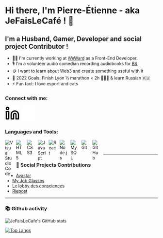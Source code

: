 # Hi there, I'm Pierre-Étienne - aka JeFaisLeCafé ! 👋

## I'm a Husband, Gamer, Developer and social project Contributor !

- 🚶‍♂️ I'm currently working at [WeWard](https://www.weward.com) as a Front-End Developer.
- 🎙️ I'm a volunteer audio comedian recording audiobooks for [BS](https://lesbibliothequessonores.org/mabibliothequesonore?id=148)
- 🪙 I want to learn about Web3 and create something useful with it
- 🏁 2022 Goals: Finish Lyon ½ marathon < 2h 🏃🏻‍♂️ & learn Russian 🇷🇺
- ⚡ Fun fact: I love esport and cats

### Connect with me:

[![website](./img/linkedin-light.svg)](https://linkedin.com/in/codeSTACKr#gh-light-mode-only)
[![website](./img/linkedin-dark.svg)](https://linkedin.com/in/codeSTACKr#gh-dark-mode-only)
&nbsp;&nbsp;

### Languages and Tools:

<img align="left" alt="Visual Studio Code" width="26px" src="https://cdn.jsdelivr.net/gh/devicons/devicon/icons/vscode/vscode-original.svg" style="padding-right:10px;" />
<img align="left" alt="HTML5" width="26px" src="https://cdn.jsdelivr.net/gh/devicons/devicon/icons/html5/html5-original.svg" style="padding-right:10px;" />
<img align="left" alt="CSS3" width="26px" src="https://cdn.jsdelivr.net/gh/devicons/devicon/icons/css3/css3-original.svg" style="padding-right:10px;" />
<img align="left" alt="JavaScript" width="26px" src="https://cdn.jsdelivr.net/gh/devicons/devicon/icons/javascript/javascript-original.svg" style="padding-right:10px;" />
<img align="left" alt="React" width="26px" src="https://cdn.jsdelivr.net/gh/devicons/devicon/icons/react/react-original.svg" style="padding-right:10px;" />
<img align="left" alt="Node.js" width="26px" src="https://cdn.jsdelivr.net/gh/devicons/devicon/icons/nodejs/nodejs-original.svg" style="padding-right:10px;" />
<img align="left" alt="MySQL" width="26px" src="https://cdn.jsdelivr.net/gh/devicons/devicon/icons/mysql/mysql-original.svg" style="padding-right:10px;" />
<img align="left" alt="Git" width="26px" src="https://cdn.jsdelivr.net/gh/devicons/devicon/icons/git/git-original.svg" style="padding-right:10px;" />
<img align="left" alt="GitHub" width="26px" src="https://user-images.githubusercontent.com/3369400/139447912-e0f43f33-6d9f-45f8-be46-2df5bbc91289.png" style="padding-right:10px;" />

<br />
<br />

---

### 📕 Social Projects Contributions

- [Avastar](http://avastar.fr/)
- [My Job Glasses](https://www.myjobglasses.com/)
- [Le lobby des consciences](https://lobbydesconsciences.org/)
- [Riepost](https://lobbydesconsciences.org/la-plateforme-riepost/)

---

### 📚 Github activity

![JeFaisLeCafe's GitHub stats](https://github-readme-stats.vercel.app/api?username=JeFaisLeCafe&show_icons=true&theme=radical)

[![Top Langs](https://github-readme-stats.vercel.app/api/top-langs/?username=JeFaisLeCafe&layout=compact)](https://github.com/JeFaisLeCafe/github-readme-stats)
